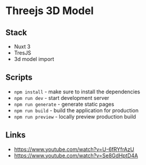 # Threejs 3D Model

## Stack

- Nuxt 3
- TresJS
- 3d model import

## Scripts

- `npm install` - make sure to install the dependencies
- `npm run dev` - start development server
- `npm run generate` - generate static pages
- `npm run build` - build the application for production
- `npm run preview` - locally preview production build

## Links

- https://www.youtube.com/watch?v=U-6fRYfrAzU
- https://www.youtube.com/watch?v=Se8GdHptD4A